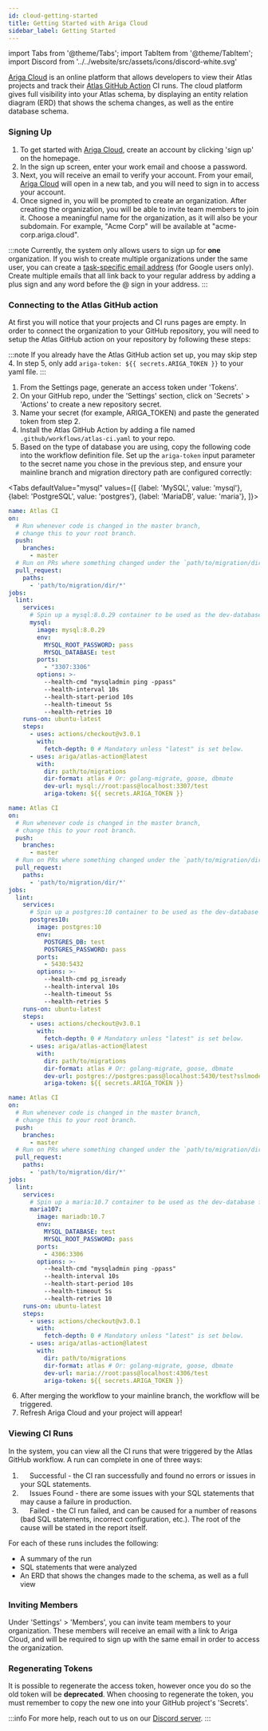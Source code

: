 ```yaml
---
id: cloud-getting-started
title: Getting Started with Ariga Cloud
sidebar_label: Getting Started
---
```

import Tabs from '@theme/Tabs';
import TabItem from '@theme/TabItem';
import Discord from '../../website/src/assets/icons/discord-white.svg'

[Ariga Cloud](https://ariga.cloud) is an online platform that allows developers to view their Atlas projects and track
their [Atlas GitHub Action](/integrations/github-actions) CI runs. The cloud platform gives full visibility into your
Atlas schema, by displaying an entity relation diagram (ERD) that shows the schema changes, as well as the entire
database schema.

### Signing Up

1. To get started with [Ariga Cloud](https://ariga.cloud/), create an account by clicking 'sign up' on the homepage.
2. In the sign up screen, enter your work email and choose a password.
3. Next, you will receive an email to verify your account. From your email, [Ariga Cloud](https://ariga.cloud/)
will open in a new tab, and you will need to sign in to access your account.
4. Once signed in, you will be prompted to create an organization. After creating the organization, you will be able
to invite team members to join it. Choose a meaningful name for the organization, as it will also be your subdomain.
For example, "Acme Corp" will be available at "acme-corp.ariga.cloud".

:::note
Currently, the system only allows users to sign up for **one** organization. If you wish to create multiple
organizations under the same user, you can create a [task-specific email address](https://support.google.com/a/users/answer/9308648?hl=en)
(for Google users only). Create multiple emails that all link back to your regular address by adding a plus sign and
any word before the @ sign in your address.
:::

### Connecting to the Atlas GitHub action
At first you will notice that your projects and CI runs pages are empty. In order to connect the organization
to your GitHub repository, you will need to setup the Atlas GitHub action on your repository by following these steps:

:::note
If you already have the Atlas GitHub action set up, you may skip step 4. In step 5, only add
`ariga-token: ${{ secrets.ARIGA_TOKEN }}` to your yaml file.
:::

1. From the Settings page, generate an access token under 'Tokens'.
2. On your GitHub repo, under the 'Settings' section, click on 'Secrets' > 'Actions' to create a new repository secret.
3. Name your secret (for example, ARIGA_TOKEN) and paste the generated token from step 2.
4. Install the Atlas GitHub Action by adding a file named `.github/workflows/atlas-ci.yaml` to your repo.
5. Based on the type of database you are using, copy the following code into the workflow definition file. Set up
the `ariga-token` input parameter to the secret name you chose in the previous step, and ensure your
mainline branch and migration directory path are configured correctly:

<Tabs
defaultValue="mysql"
values={[
{label: 'MySQL', value: 'mysql'},
{label: 'PostgreSQL', value: 'postgres'},
{label: 'MariaDB', value: 'maria'},
]}>
<TabItem value="mysql">

```yaml {7,11,36,39}
name: Atlas CI
on:
  # Run whenever code is changed in the master branch,
  # change this to your root branch.
  push:
    branches:
      - master
  # Run on PRs where something changed under the `path/to/migration/dir/` directory.
  pull_request:
    paths:
      - 'path/to/migration/dir/*'
jobs:
  lint:
    services:
      # Spin up a mysql:8.0.29 container to be used as the dev-database for analysis.
      mysql:
        image: mysql:8.0.29
        env:
          MYSQL_ROOT_PASSWORD: pass
          MYSQL_DATABASE: test
        ports:
          - "3307:3306"
        options: >-
          --health-cmd "mysqladmin ping -ppass"
          --health-interval 10s
          --health-start-period 10s
          --health-timeout 5s
          --health-retries 10
    runs-on: ubuntu-latest
    steps:
      - uses: actions/checkout@v3.0.1
        with:
          fetch-depth: 0 # Mandatory unless "latest" is set below.
      - uses: ariga/atlas-action@latest
        with:
          dir: path/to/migrations
          dir-format: atlas # Or: golang-migrate, goose, dbmate
          dev-url: mysql://root:pass@localhost:3307/test
          ariga-token: ${{ secrets.ARIGA_TOKEN }}
```

</TabItem>
<TabItem value="postgres">

```yaml {7,11,35,38}
name: Atlas CI
on:
  # Run whenever code is changed in the master branch,
  # change this to your root branch.
  push:
    branches:
      - master
  # Run on PRs where something changed under the `path/to/migration/dir/` directory.
  pull_request:
    paths:
      - 'path/to/migration/dir/*'
jobs:
  lint:
    services:
      # Spin up a postgres:10 container to be used as the dev-database for analysis.
      postgres10:
        image: postgres:10
        env:
          POSTGRES_DB: test
          POSTGRES_PASSWORD: pass
        ports:
          - 5430:5432
        options: >-
          --health-cmd pg_isready
          --health-interval 10s
          --health-timeout 5s
          --health-retries 5
    runs-on: ubuntu-latest
    steps:
      - uses: actions/checkout@v3.0.1
        with:
          fetch-depth: 0 # Mandatory unless "latest" is set below.
      - uses: ariga/atlas-action@latest
        with:
          dir: path/to/migrations
          dir-format: atlas # Or: golang-migrate, goose, dbmate
          dev-url: postgres://postgres:pass@localhost:5430/test?sslmode=disable
          ariga-token: ${{ secrets.ARIGA_TOKEN }}
```

</TabItem>
<TabItem value="maria">

```yaml {7,11,36,39}
name: Atlas CI
on:
  # Run whenever code is changed in the master branch,
  # change this to your root branch.
  push:
    branches:
      - master
  # Run on PRs where something changed under the `path/to/migration/dir/` directory.
  pull_request:
    paths:
      - 'path/to/migration/dir/*'
jobs:
  lint:
    services:
      # Spin up a maria:10.7 container to be used as the dev-database for analysis.
      maria107:
        image: mariadb:10.7
        env:
          MYSQL_DATABASE: test
          MYSQL_ROOT_PASSWORD: pass
        ports:
          - 4306:3306
        options: >-
          --health-cmd "mysqladmin ping -ppass"
          --health-interval 10s
          --health-start-period 10s
          --health-timeout 5s
          --health-retries 10
    runs-on: ubuntu-latest
    steps:
      - uses: actions/checkout@v3.0.1
        with:
          fetch-depth: 0 # Mandatory unless "latest" is set below.
      - uses: ariga/atlas-action@latest
        with:
          dir: path/to/migrations
          dir-format: atlas # Or: golang-migrate, goose, dbmate
          dev-url: maria://root:pass@localhost:4306/test
          ariga-token: ${{ secrets.ARIGA_TOKEN }}
```
</TabItem>

</Tabs>

6. After merging the workflow to your mainline branch, the workflow will be triggered.
7. Refresh Ariga Cloud and your project will appear!

### Viewing CI Runs
In the system, you can view all the CI runs that were triggered by the Atlas GitHub workflow.
A run can complete in one of three ways:

1. <img src="https://release.ariga.io/images/assets/success.svg" width="15" /> Successful - the CI ran successfully and found no errors or issues in your SQL statements.
2. <img src="https://release.ariga.io/images/assets/warning.svg" width="15" /> Issues Found - there are some issues with your SQL statements that may cause a failure in production.
3. <img src="https://release.ariga.io/images/assets/error.svg" width="15" /> Failed - the CI run failed, and can be caused for a number of reasons (bad SQL statements, incorrect configuration,
etc.). The root of the cause will be stated in the report itself.

For each of these runs includes the following:
- A summary of the run
- SQL statements that were analyzed
- An ERD that shows the changes made to the schema, as well as a full view

### Inviting Members
Under 'Settings' > 'Members', you can invite team members to your organization.
These members will receive an email with a link to Ariga Cloud, and will be required to sign up with the same email
in order to access the organization.

### Regenerating Tokens
It is possible to regenerate the access token, however once you do so the old token will be **deprecated**.
When choosing to regenerate the token, you must remember to copy the new one into your GitHub project's 'Secrets'.

:::info
For more help, reach out to us on our [Discord server](https://discord.gg/zZ6sWVg6NT).
:::
